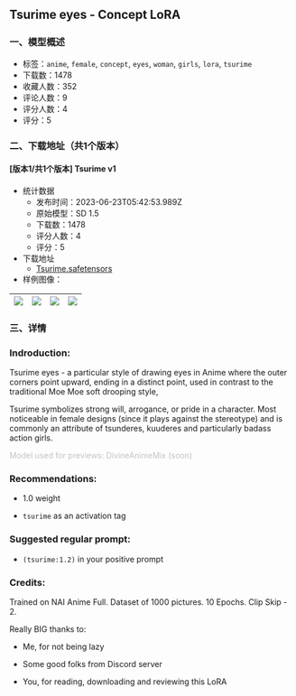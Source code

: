 ## Tsurime eyes - Concept LoRA
### 一、模型概述

- 标签：`anime`, `female`, `concept`, `eyes`, `woman`, `girls`, `lora`, `tsurime`
- 下载数：1478
- 收藏人数：352
- 评论人数：9
- 评分人数：4
- 评分：5

### 二、下载地址（共1个版本）

#### [版本1/共1个版本] Tsurime v1

- 统计数据
  - 发布时间：2023-06-23T05:42:53.989Z
  - 原始模型：SD 1.5
  - 下载数：1478
  - 评分人数：4
  - 评分：5
- 下载地址
  - [Tsurime.safetensors](https://civitai.com/api/download/models/102010)
- 样例图像：

| <img src="https://image.civitai.com/xG1nkqKTMzGDvpLrqFT7WA/91f9ce15-76ca-41f5-b682-5d5bab2e89f5/width=450/1252403.jpeg" /> | <img src="https://image.civitai.com/xG1nkqKTMzGDvpLrqFT7WA/1c7c65fd-5cf3-4b67-902c-b830021621a3/width=450/1252739.jpeg" /> | <img src="https://image.civitai.com/xG1nkqKTMzGDvpLrqFT7WA/60965bf4-4fdb-4087-aab7-033b0521f3ba/width=450/1252544.jpeg" /> | <img src="https://image.civitai.com/xG1nkqKTMzGDvpLrqFT7WA/dbabc859-670c-401a-b70c-0274317cd702/width=450/1252543.jpeg" /> |
| ---- | ---- | ---- | ---- |


### 三、详情
<h3 id="indroduction">Indroduction:</h3><p></p><p>Tsurime eyes - a particular style of drawing eyes in Anime where the outer corners point upward, ending in a distinct point, used in contrast to the traditional Moe Moe soft drooping style,</p><p>Tsurime symbolizes strong will, arrogance, or pride in a character. Most noticeable in female designs (since it plays against the stereotype) and is commonly an attribute of tsunderes, kuuderes and particularly badass action girls.</p><p></p><p><span style="color:rgb(193, 194, 197)">Model used for previews: DivineAnimeMix (soon)</span></p><p></p><h3 id="heading-438">Recommendations:</h3><ul><li><p>1.0 weight</p></li><li><p><code>tsurime</code> as an activation tag</p></li></ul><p></p><h3 id="suggested-regular-prompt">Suggested regular prompt:</h3><ul><li><p><code>(tsurime:1.2)</code> in your positive prompt</p></li></ul><p></p><h3 id="credits">Credits:</h3><p></p><p>Trained on NAI Anime Full. Dataset of 1000 pictures. 10 Epochs. Clip Skip - 2.</p><p></p><p>Really BIG thanks to:</p><ul><li><p>Me, for not being lazy</p></li><li><p>Some good folks from Discord server</p></li><li><p>You, for reading, downloading and reviewing this LoRA</p></li></ul>
